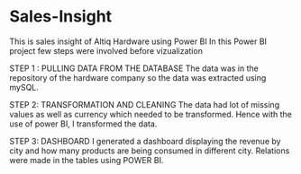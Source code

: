 # Sales-Insight
This is sales insight of Altiq Hardware using Power BI
In this Power BI project few steps were involved before vizualization

STEP 1 : PULLING DATA FROM THE DATABASE
The data was in the repository of the hardware company so the data was extracted using mySQL.

STEP 2: TRANSFORMATION AND CLEANING
The data had lot of missing values as well as currency which needed to be transformed. Hence 
with the use of power BI, I transformed the data.

STEP 3: DASHBOARD
I generated a dashboard displaying the revenue by city and how many products are being consumed in different city.
Relations were made in the tables using POWER BI.
